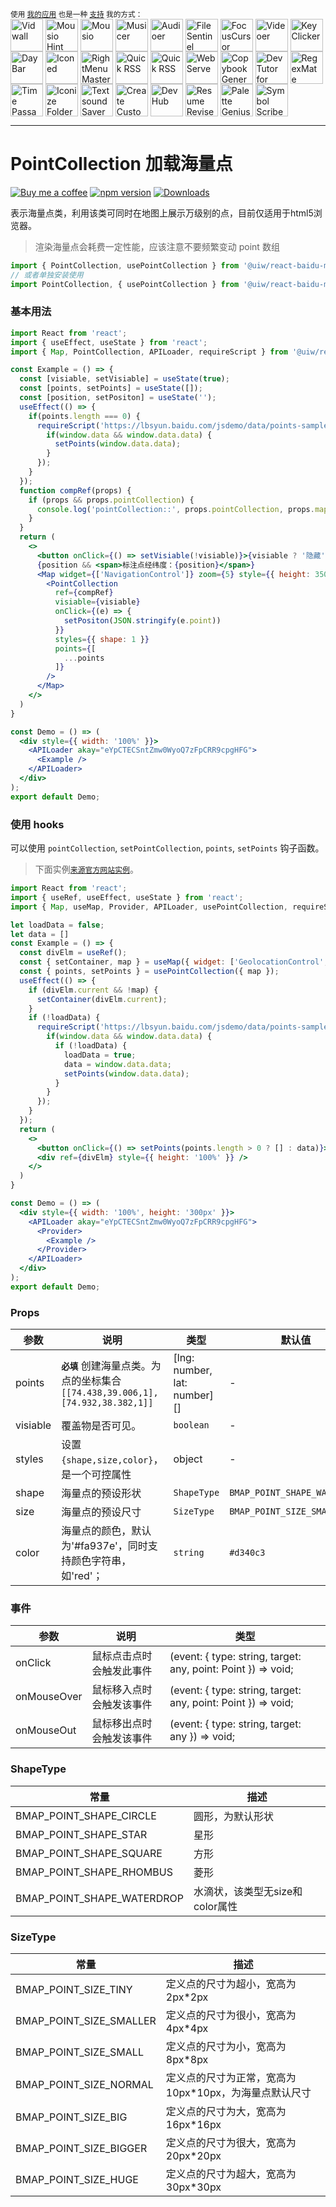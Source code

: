 <div markdown="1">
  <sup>使用 <a href="https://wangchujiang.com/#/app" target="_blank">我的应用</a> 也是一种 <a href="https://wangchujiang.com/#/sponsor" target="_blank">支持</a> 我的方式：</sup>
  <br>
    <a target="_blank" href="https://apps.apple.com/app/Vidwall/6747587746" title="Vidwall for macOS"><img align="center" alt="Vidwall" height="52" width="52" src="https://github.com/user-attachments/assets/7b5df70a-ed91-4d4b-85be-f00e60a09ce9"></a>
    <a target="_blank" href="https://wangchujiang.com/mousio-hint/" title="Mousio Hint for macOS"><img align="center" alt="Mousio Hint" height="52" width="52" src="https://github.com/user-attachments/assets/3c0af128-0cef-44e5-a8db-4741dc5a6690"></a>
    <a target="_blank" href="https://apps.apple.com/app/6746747327" title="Mousio for macOS"><img align="center" alt="Mousio" height="52" width="52" src="https://github.com/user-attachments/assets/9edf61ff-5a6c-4676-9cc2-8fd3c1ad0dfb"></a>
    <a target="_blank" href="https://apps.apple.com/app/6745227444" title="Musicer for macOS"><img align="center" alt="Musicer" height="52" width="52" src="https://github.com/user-attachments/assets/b7abfba8-88ff-4c86-a125-43073d5aef22"></a>
    <a target="_blank" href="https://apps.apple.com/app/6743841447" title="Audioer for macOS"><img align="center" alt="Audioer" height="52" width="52" src="https://github.com/user-attachments/assets/7a836865-8c90-4119-87bc-19e06a76c957"></a>
    <a target="_blank" href="https://apps.apple.com/app/6744690194" title="FileSentinel for macOS"><img align="center" alt="FileSentinel" height="52" width="52" src="https://github.com/user-attachments/assets/28bce2cc-290e-45bf-9068-585ff6ecafe9"></a>
    <a target="_blank" href="https://apps.apple.com/app/6743495172" title="FocusCursor for macOS"><img align="center" alt="FocusCursor" height="52" width="52" src="https://github.com/user-attachments/assets/d543668a-737b-4853-a6bb-eaa269e69836"></a>
    <a target="_blank" href="https://apps.apple.com/app/6742680573" title="Videoer for macOS"><img align="center" alt="Videoer" height="52" width="52" src="https://github.com/user-attachments/assets/10ffb0f1-0625-40d6-93f1-2c2496592595"></a>
    <a target="_blank" href="https://apps.apple.com/app/6740425504" title="KeyClicker for macOS"><img align="center" alt="KeyClicker" height="52" width="52" src="https://github.com/user-attachments/assets/5a19fcb9-cb81-4855-b4ea-31c604d9612a"></a>
    <a target="_blank" href="https://apps.apple.com/app/6739052447" title="DayBar for macOS"><img align="center" alt="DayBar" height="52" width="52" src="https://github.com/user-attachments/assets/771b608d-594c-492d-8532-d9231e383f5b"></a>
    <a target="_blank" href="https://apps.apple.com/app/6739444407" title="Iconed for macOS"><img align="center" alt="Iconed" height="52" width="52" src="https://github.com/user-attachments/assets/8a35dc7b-4faf-4e2a-9311-f66d6844a896"></a>
    <a target="_blank" href="https://apps.apple.com/app/6737160756" title="RightMenu Master for macOS"><img align="center" alt="RightMenu Master" height="52" width="52" src="https://github.com/user-attachments/assets/39a76541-71bf-4de7-a01c-c62f0557dff5"></a>
    <a target="_blank" href="https://apps.apple.com/app/6723903021" title="Paste Quick for macOS"><img align="center" alt="Quick RSS" height="52" width="52" src="https://github.com/user-attachments/assets/bdaad5b7-9810-44ce-8f17-8410864465d2"></a>
    <a target="_blank" href="https://apps.apple.com/app/6670696072" title="Quick RSS for macOS/iOS"><img align="center" alt="Quick RSS" height="52" width="52" src="https://github.com/user-attachments/assets/374106b5-a448-4d1d-9ccb-b04b6bc681ed"></a>
    <a target="_blank" href="https://apps.apple.com/app/6670167443" title="Web Serve for macOS"><img align="center" alt="Web Serve" height="52" width="52" src="https://github.com/user-attachments/assets/e1d9f76f-0f3d-4ba5-8a15-253ee173bb1c"></a>
    <a target="_blank" href="https://apps.apple.com/app/6503953628" title="Copybook Generator for macOS/iOS"><img align="center" alt="Copybook Generator" height="52" width="52" src="https://github.com/jaywcjlove/jaywcjlove/assets/1680273/b90e42ff-158b-4534-82ca-5898fd0e8d73"></a>
    <a target="_blank" href="https://apps.apple.com/app/6471227008" title="DevTutor for macOS/iOS"><img align="center" alt="DevTutor for SwiftUI" height="52" width="52" src="https://github.com/jaywcjlove/jaywcjlove/assets/1680273/f15c154d-0192-48eb-8e0e-9e245ffd974a"></a>
    <a target="_blank" href="https://apps.apple.com/app/6479819388" title="RegexMate for macOS/iOS"><img align="center" alt="RegexMate" height="52" width="52" src="https://github.com/jaywcjlove/jaywcjlove/assets/1680273/aabe5aa9-9a96-4390-8bed-c3e4023d0dea"></a>
    <a target="_blank" href="https://apps.apple.com/app/6479194014" title="Time Passage for macOS/iOS"><img align="center" alt="Time Passage" height="52" width="52" src="https://github.com/jaywcjlove/time-passage/assets/1680273/6f30e429-e6f3-4dbe-9921-a5effe2a05e9"></a>
    <a target="_blank" href="https://apps.apple.com/app/6478772538" title="IconizeFolder for macOS"><img align="center" alt="Iconize Folder" height="52" width="52" src="https://github.com/jaywcjlove/jaywcjlove/assets/1680273/fa9d8b9c-1e51-4ded-877c-fa5b21c47220"></a>
    <a target="_blank" href="https://apps.apple.com/app/6478511402" title="Textsound Saver for macOS/iOS"><img align="center" alt="Textsound Saver" height="52" width="52" src="https://github.com/jaywcjlove/jaywcjlove/assets/1680273/0595e842-980b-4574-8891-a8ba853a08be"></a>
    <a target="_blank" href="https://apps.apple.com/app/6476924627" title="Create Custom Symbols for macOS"><img align="center" alt="Create Custom Symbols" height="52" width="52" src="https://github.com/jaywcjlove/jaywcjlove/assets/1680273/8cd022ce-a3f1-4e89-b7c6-6fbd0d4db77c"></a>
    <a target="_blank" href="https://apps.apple.com/app/6476452351" title="DevHub for macOS"><img align="center" alt="DevHub" height="52" width="52" src="https://github.com/user-attachments/assets/4a44a4fd-67ce-430b-af0a-72f18feaa47d"></a>
    <a target="_blank" href="https://apps.apple.com/app/6476400184" title="Resume Revise for macOS"><img align="center" alt="Resume Revise" height="52" width="52" src="https://github.com/jaywcjlove/jaywcjlove/assets/1680273/c9954a20-1905-48de-bdf8-d71837974aa2"></a>
    <a target="_blank" href="https://apps.apple.com/app/6472593276" title="Palette Genius for macOS"><img align="center" alt="Palette Genius" height="52" width="52" src="https://github.com/jaywcjlove/jaywcjlove/assets/1680273/27340413-d355-45b2-8f6f-6ac37682d957"></a>
    <a target="_blank" href="https://apps.apple.com/app/6470879005" title="Symbol Scribe for macOS"><img align="center" alt="Symbol Scribe" height="52" width="52" src="https://github.com/jaywcjlove/jaywcjlove/assets/1680273/c7249f05-fa70-4def-a1e9-571d5f171fc9"></a>
  <br/>
</div>
<hr>


PointCollection 加载海量点
===

[![Buy me a coffee](https://img.shields.io/badge/Buy%20me%20a%20coffee-048754?logo=buymeacoffee)](https://jaywcjlove.github.io/#/sponsor)
[![npm version](https://img.shields.io/npm/v/@uiw/react-baidu-map-point-collection.svg)](https://www.npmjs.com/package/@uiw/react-baidu-map-point-collection)
[![Downloads](https://img.shields.io/npm/dm/@uiw/react-baidu-map-point-collection.svg?style=flat)](https://www.npmjs.com/package/@uiw/react-baidu-map-point-collection)

表示海量点类，利用该类可同时在地图上展示万级别的点，目前仅适用于html5浏览器。

> 渲染海量点会耗费一定性能，应该注意不要频繁变动 point 数组

```jsx
import { PointCollection, usePointCollection } from '@uiw/react-baidu-map';
// 或者单独安装使用
import PointCollection, { usePointCollection } from '@uiw/react-baidu-map-point-collection';
```

### 基本用法

```jsx mdx:preview
import React from 'react';
import { useEffect, useState } from 'react';
import { Map, PointCollection, APILoader, requireScript } from '@uiw/react-baidu-map';

const Example = () => {
  const [visiable, setVisiable] = useState(true);
  const [points, setPoints] = useState([]);
  const [position, setPositon] = useState('');
  useEffect(() => {
    if(points.length === 0) {
      requireScript('https://lbsyun.baidu.com/jsdemo/data/points-sample-data.js').then(() => {
        if(window.data && window.data.data) {
          setPoints(window.data.data);
        }
      });
    }
  });
  function compRef(props) {
    if (props && props.pointCollection) {
      console.log('pointCollection::', props.pointCollection, props.map, props.BMap);
    }
  }
  return (
    <>
      <button onClick={() => setVisiable(!visiable)}>{visiable ? '隐藏' : '显示'}</button>
      {position && <span>标注点经纬度：{position}</span>}
      <Map widget={['NavigationControl']} zoom={5} style={{ height: 350 }}>
        <PointCollection
          ref={compRef}
          visiable={visiable}
          onClick={(e) => {
            setPositon(JSON.stringify(e.point))
          }}
          styles={{ shape: 1 }}
          points={[
            ...points
          ]}
        />
      </Map>
    </>
  )
}

const Demo = () => (
  <div style={{ width: '100%' }}>
    <APILoader akay="eYpCTECSntZmw0WyoQ7zFpCRR9cpgHFG">
      <Example />
    </APILoader>
  </div>
);
export default Demo;
```


### 使用 hooks

可以使用 `pointCollection`, `setPointCollection`, `points`, `setPoints` 钩子函数。

> 下面实例[`来源官方网站实例`](http://lbsyun.baidu.com/jsdemo.htm#c1_19)。

```jsx mdx:preview
import React from 'react';
import { useRef, useEffect, useState } from 'react';
import { Map, useMap, Provider, APILoader, usePointCollection, requireScript } from '@uiw/react-baidu-map';

let loadData = false;
let data = []
const Example = () => {
  const divElm = useRef();
  const { setContainer, map } = useMap({ widget: ['GeolocationControl', 'NavigationControl'], zoom: 5 });
  const { points, setPoints } = usePointCollection({ map });
  useEffect(() => {
    if (divElm.current && !map) {
      setContainer(divElm.current);
    }
    if (!loadData) {
      requireScript('https://lbsyun.baidu.com/jsdemo/data/points-sample-data.js').then(() => {
        if(window.data && window.data.data) {
          if (!loadData) {
            loadData = true;
            data = window.data.data;
            setPoints(window.data.data);
          }
        }
      });
    }
  });
  return (
    <>
      <button onClick={() => setPoints(points.length > 0 ? [] : data)}>{points && points.length > 0 ? '清空标注' : '显示标注'}</button>
      <div ref={divElm} style={{ height: '100%' }} />
    </>
  )
}

const Demo = () => (
  <div style={{ width: '100%', height: '300px' }}>
    <APILoader akay="eYpCTECSntZmw0WyoQ7zFpCRR9cpgHFG">
      <Provider>
        <Example />
      </Provider>
    </APILoader>
  </div>
);
export default Demo;
```

### Props

| 参数 | 说明 | 类型 | 默认值 |
| ----- | ----- | ----- | ----- |
| points | **`必填`** 创建海量点类。为点的坐标集合 `[[74.438,39.006,1],[74.932,38.382,1]]` | [lng: number, lat: number][] | - |
| visiable | 覆盖物是否可见。 | `boolean` | - |
| styles | 设置 `{shape,size,color}`，是一个可控属性 | object | - |
| shape | 海量点的预设形状 | `ShapeType` | `BMAP_POINT_SHAPE_WATERDROP` |
| size | 海量点的预设尺寸 | `SizeType` | `BMAP_POINT_SIZE_SMALL` |
| color | 海量点的颜色，默认为'#fa937e'，同时支持颜色字符串，如'red'； | `string` | `#d340c3` |

### 事件

| 参数 | 说明 | 类型 |
| ----- | ----- | ----- |
| onClick | 鼠标点击点时会触发此事件 | (event: { type: string, target: any, point: Point }) => void; |
| onMouseOver | 鼠标移入点时会触发该事件 | (event: { type: string, target: any, point: Point }) => void; |
| onMouseOut | 鼠标移出点时会触发该事件 | (event: { type: string, target: any }) => void; |

### ShapeType

| 常量 | 描述 |
| ---- | ---- |
|BMAP_POINT_SHAPE_CIRCLE | 圆形，为默认形状 |
|BMAP_POINT_SHAPE_STAR | 星形 |
|BMAP_POINT_SHAPE_SQUARE | 方形 |
|BMAP_POINT_SHAPE_RHOMBUS | 菱形 |
|BMAP_POINT_SHAPE_WATERDROP | 水滴状，该类型无size和color属性 |

### SizeType

| 常量 | 描述 |
| ---- | ---- |
| BMAP_POINT_SIZE_TINY | 定义点的尺寸为超小，宽高为2px*2px |
| BMAP_POINT_SIZE_SMALLER | 定义点的尺寸为很小，宽高为4px*4px |
| BMAP_POINT_SIZE_SMALL | 定义点的尺寸为小，宽高为8px*8px |
| BMAP_POINT_SIZE_NORMAL | 定义点的尺寸为正常，宽高为10px*10px，为海量点默认尺寸 |
| BMAP_POINT_SIZE_BIG | 定义点的尺寸为大，宽高为16px*16px |
| BMAP_POINT_SIZE_BIGGER | 定义点的尺寸为很大，宽高为20px*20px |
| BMAP_POINT_SIZE_HUGE | 定义点的尺寸为超大，宽高为30px*30px |